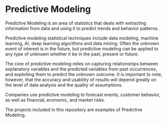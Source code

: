 # Predictive Modeling

Predictive Modeling is an area of statistics that deals with extracting information from data and using it to predict trends and behavior patterns.

Predictive modeling statistical techniques include data modeling, machine learning, AI, deep learning algorithms and data mining. Often the unknown event of interest is in the future, but predictive modeling can be applied to any type of unknown whether it be in the past, present or future. 

The core of predictive modeling relies on capturing relationships between explanatory variables and the predicted variables from past occurrences, and exploiting them to predict the unknown outcome. It is important to note, however, that the accuracy and usability of results will depend greatly on the level of data analysis and the quality of assumptions.

Companies use predictive modeling to forecast events, customer behavior, as well as financial, economic, and market risks.

The projects included in this repository are examples of Predictive Modeling.
